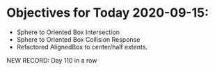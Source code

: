 # Objectives for Today 2020-09-15:

- Sphere to Oriented Box Intersection
- Sphere to Oriented Box Collision Response
- Refactored AlignedBox to center/half extents.

NEW RECORD: Day 110 in a row
